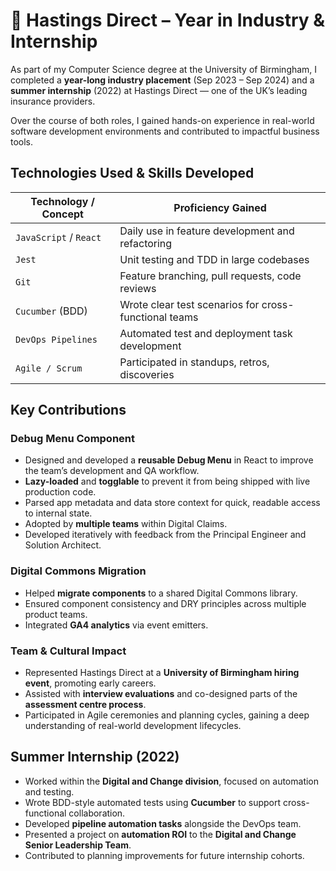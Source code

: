 # 🏢 Hastings Direct – Year in Industry & Internship

As part of my Computer Science degree at the University of Birmingham, I completed a **year-long industry placement** (Sep 2023 – Sep 2024) and a **summer internship** (2022) at Hastings Direct — one of the UK’s leading insurance providers.

Over the course of both roles, I gained hands-on experience in real-world software development environments and contributed to impactful business tools.

## Technologies Used & Skills Developed

| Technology / Concept       | Proficiency Gained                              |
|----------------------------|--------------------------------------------------|
| `JavaScript` / `React`     | Daily use in feature development and refactoring |
| `Jest`                     | Unit testing and TDD in large codebases          |
| `Git`                      | Feature branching, pull requests, code reviews   |
| `Cucumber` (BDD)           | Wrote clear test scenarios for cross-functional teams |
| `DevOps Pipelines`         | Automated test and deployment task development   |
| `Agile / Scrum`            | Participated in standups, retros, discoveries    |

## Key Contributions

### Debug Menu Component

- Designed and developed a **reusable Debug Menu** in React to improve the team’s development and QA workflow.
- **Lazy-loaded** and **togglable** to prevent it from being shipped with live production code.
- Parsed app metadata and data store context for quick, readable access to internal state.
- Adopted by **multiple teams** within Digital Claims.
- Developed iteratively with feedback from the Principal Engineer and Solution Architect.

### Digital Commons Migration

- Helped **migrate components** to a shared Digital Commons library.
- Ensured component consistency and DRY principles across multiple product teams.
- Integrated **GA4 analytics** via event emitters.

### Team & Cultural Impact

- Represented Hastings Direct at a **University of Birmingham hiring event**, promoting early careers.
- Assisted with **interview evaluations** and co-designed parts of the **assessment centre process**.
- Participated in Agile ceremonies and planning cycles, gaining a deep understanding of real-world development lifecycles.

## Summer Internship (2022)

- Worked within the **Digital and Change division**, focused on automation and testing.
- Wrote BDD-style automated tests using **Cucumber** to support cross-functional collaboration.
- Developed **pipeline automation tasks** alongside the DevOps team.
- Presented a project on **automation ROI** to the **Digital and Change Senior Leadership Team**.
- Contributed to planning improvements for future internship cohorts.



